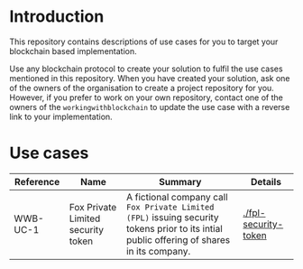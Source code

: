 # Introduction

This repository contains descriptions of use cases for you to target your blockchain based implementation. 

Use any blockchain protocol to create your solution to fulfil the use cases mentioned in this repository. When you have created your solution, ask one of the owners of the organisation to create a project repository for you. However, if you prefer to work on your own repository, contact one of the owners of the `workingwithblockchain` to update the use case with a reverse link to your implementation.

# Use cases

| Reference | Name | Summary | Details |
| --- | --- | --- | --- |
| <a name="WWB-UC-1">WWB-UC-1</a> | Fox Private Limited security token | A fictional company call `Fox Private Limited (FPL)` issuing security tokens prior to its intial public offering of shares in its company. | [./fpl-security-token](./fpl-security-token/README.md) |
